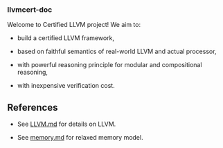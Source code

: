 ### llvmcert-doc ###

Welcome to Certified LLVM project! We aim to:

* build a certified LLVM framework,

* based on faithful semantics of real-world LLVM and actual processor,

* with powerful reasoning principle for modular and compositional reasoning,

* with inexpensive verification cost.

## References ##

* See [LLVM.md](LLVM.md) for details on LLVM.

* See [memory.md](memory.md) for relaxed memory model.
